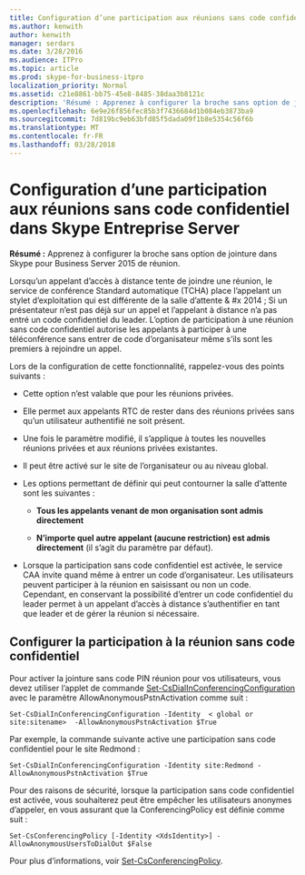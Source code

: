 ```yaml
---
title: Configuration d’une participation aux réunions sans code confidentiel dans Skype Entreprise Server
ms.author: kenwith
author: kenwith
manager: serdars
ms.date: 3/28/2016
ms.audience: ITPro
ms.topic: article
ms.prod: skype-for-business-itpro
localization_priority: Normal
ms.assetid: c21e8861-bb75-45e8-8485-38daa3b8121c
description: 'Résumé : Apprenez à configurer la broche sans option de jointure dans Skype pour Business Server 2015 de réunion.'
ms.openlocfilehash: 6e9e26f856fec85b3f7436684d1b084eb3873ba9
ms.sourcegitcommit: 7d819bc9eb63bfd85f5dada09f1b8e5354c56f6b
ms.translationtype: MT
ms.contentlocale: fr-FR
ms.lasthandoff: 03/28/2018
---
```

# <a name="configure-pin-less-meeting-join-in-skype-for-business-server"></a>Configuration d’une participation aux réunions sans code confidentiel dans Skype Entreprise Server
 
**Résumé :** Apprenez à configurer la broche sans option de jointure dans Skype pour Business Server 2015 de réunion.
  
Lorsqu’un appelant d’accès à distance tente de joindre une réunion, le service de conférence Standard automatique (TCHA) place l’appelant un stylet d’exploitation qui est différente de la salle d’attente & #x 2014 ; Si un présentateur n’est pas déjà sur un appel et l’appelant à distance n’a pas entré un code confidentiel du leader. L’option de participation à une réunion sans code confidentiel autorise les appelants à participer à une téléconférence sans entrer de code d’organisateur même s’ils sont les premiers à rejoindre un appel. 
  
Lors de la configuration de cette fonctionnalité, rappelez-vous des points suivants :
  
- Cette option n’est valable que pour les réunions privées.
    
- Elle permet aux appelants RTC de rester dans des réunions privées sans qu’un utilisateur authentifié ne soit présent.
    
- Une fois le paramètre modifié, il s’applique à toutes les nouvelles réunions privées et aux réunions privées existantes.
    
- Il peut être activé sur le site de l’organisateur ou au niveau global.
    
- Les options permettant de définir qui peut contourner la salle d’attente sont les suivantes : 
    
  - **Tous les appelants venant de mon organisation sont admis directement**
    
  - **N’importe quel autre appelant (aucune restriction) est admis directement** (il s’agit du paramètre par défaut).
    
- Lorsque la participation sans code confidentiel est activée, le service CAA invite quand même à entrer un code d’organisateur. Les utilisateurs peuvent participer à la réunion en saisissant ou non un code. Cependant, en conservant la possibilité d’entrer un code confidentiel du leader permet à un appelant d’accès à distance s’authentifier en tant que leader et de gérer la réunion si nécessaire.
    
## <a name="configure-pin-less-meeting-join"></a>Configurer la participation à la réunion sans code confidentiel

Pour activer la jointure sans code PIN réunion pour vos utilisateurs, vous devez utiliser l’applet de commande [Set-CsDialInConferencingConfiguration](https://docs.microsoft.com/powershell/module/skype/set-csdialinconferencingconfiguration?view=skype-ps) avec le paramètre AllowAnonymousPstnActivation comme suit :
  
```
Set-CsDialInConferencingConfiguration -Identity  < global or site:sitename>  -AllowAnonymousPstnActivation $True
```

Par exemple, la commande suivante active une participation sans code confidentiel pour le site Redmond :
  
```
Set-CsDialInConferencingConfiguration -Identity site:Redmond -AllowAnonymousPstnActivation $True

```

Pour des raisons de sécurité, lorsque la participation sans code confidentiel est activée, vous souhaiterez peut être empêcher les utilisateurs anonymes d’appeler, en vous assurant que la ConferencingPolicy est définie comme suit :
  
```
Set-CsConferencingPolicy [-Identity <XdsIdentity>] -AllowAnonymousUsersToDialOut $False

```

Pour plus d’informations, voir [Set-CsConferencingPolicy](https://docs.microsoft.com/powershell/module/skype/set-csconferencingpolicy?view=skype-ps).
  

